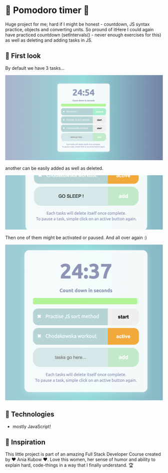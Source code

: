 
# 🍅 Pomodoro timer 🍅
Huge project for me; hard if I might be honest - countdown, JS syntax practice, objects and converting units. So pround of itHere I could again have practiced countdown (setIntervals() - never enough exercises for this) as well as deleting and adding tasks in JS.

## 🎯 First look 
By default we have 3 tasks... 

![first page](./img/screen_1.png)

another can be easily added as well as deleted.

![first page](./img/screen_3.png)

Then one of them might be activated or paused. And all over again :)

![first page](./img/screen_2.png)

## 🎯 Technologies

+ mostly JavaScript!

## 🎯 Inspiration
This little project is part of an amazing Full Stack Developer Course created by  ♥ Ania Kubow ♥. Love this women, her sense of humor and ability to explain hard, code-things in a way that I finally understand. 🏆
